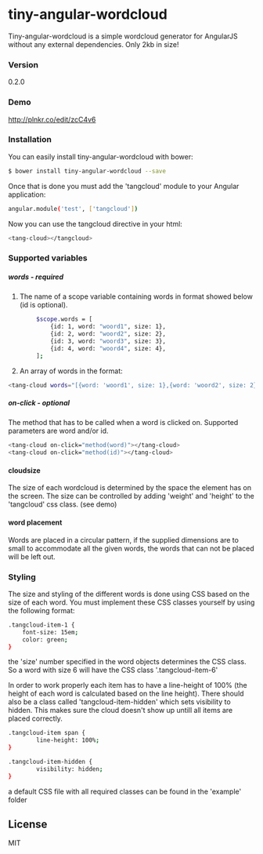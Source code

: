 # tiny-angular-wordcloud
Tiny-angular-wordcloud is a simple wordcloud generator for AngularJS without any external dependencies. Only 2kb in size!

### Version
0.2.0

### Demo
http://plnkr.co/edit/zcC4v6

### Installation
You can easily install tiny-angular-wordcloud with bower:

```sh
$ bower install tiny-angular-wordcloud --save
```

Once that is done you must add the 'tangcloud' module to your Angular application:
```sh
angular.module('test', ['tangcloud'])
```

Now you can use the tangcloud directive in your html:
```sh
<tang-cloud></tangcloud>
```

### Supported variables
##### words - *required*
1. The name of a scope variable containing words in format showed below (id is optional).
```sh
        $scope.words = [
            {id: 1, word: "woord1", size: 1},
            {id: 2, word: "woord2", size: 2},
            {id: 3, word: "woord3", size: 3},
            {id: 4, word: "woord4", size: 4},
        ];
```

2. An array of words in the format:
```sh
<tang-cloud words="[{word: 'woord1', size: 1},{word: 'woord2', size: 2}]"></tang-cloud>
```

##### on-click - *optional*
The method that has to be called when a word is clicked on. Supported parameters are word and/or id.
```sh
<tang-cloud on-click="method(word)"></tang-cloud>
<tang-cloud on-click="method(id)"></tang-cloud>
```

#### cloudsize
The size of each wordcloud is determined by the space the element has on the screen. The size can be controlled by adding 'weight' and 'height' to the 'tangcloud' css class. (see demo)
#### word placement
Words are placed in a circular pattern, if the supplied dimensions are to small to accommodate all the given words, the words that can not be placed will be left out.

### Styling
The size and styling of the different words is done using CSS based on the size of each word. You must implement these CSS classes yourself by using the following format:

```sh
.tangcloud-item-1 {
    font-size: 15em;
    color: green;
}
```

the 'size' number specified in the word objects determines the CSS class. So a word with size 6 will have the CSS class '.tangcloud-item-6'

In order to work properly each item has to have a line-height of 100% (the height of each word is calculated based on the line height). There should also be a class called 'tangcloud-item-hidden' which sets visibility to hidden. This makes sure the cloud doesn't show up untill all items are placed correctly.

```sh
.tangcloud-item span {
        line-height: 100%;
}

.tangcloud-item-hidden {
        visibility: hidden;
}
```

a default CSS file with all required classes can be found in the 'example' folder

License
----
MIT
